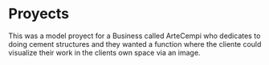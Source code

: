 # Proyects
This was a model proyect for a Business called ArteCempi who dedicates to doing cement structures and they wanted a function where the cliente could visualize their work in the clients own space via an image.
